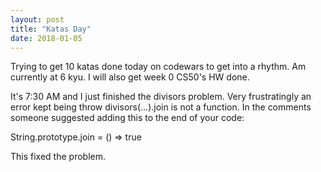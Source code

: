 ```yaml
---
layout: post
title: "Katas Day"
date: 2018-01-05
---
```


Trying to get 10 katas done today on codewars to get into a rhythm. Am currently at 6 kyu. I will also get week 0 CS50's HW done.

 It's 7:30 AM and I just finished the divisors problem. Very frustratingly an error kept being throw divisors(...).join is not a function. In the comments someone suggested adding this to the end of your code:

 String.prototype.join = () => true

 This fixed the problem.
